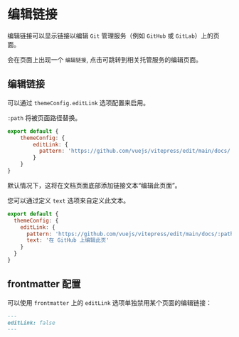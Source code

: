 # 编辑链接

编辑链接可以显示链接以编辑 `Git` 管理服务（例如 `GitHub` 或 `GitLab`）上的页面。 

会在页面上出现一个 `编辑链接`, 点击可跳转到相关托管服务的编辑页面。

## 编辑链接

可以通过 `themeConfig.editLink` 选项配置来启用。

`:path` 将被页面路径替换。

``` javascript
export default {
    themeConfig: {
        editLink: {
          pattern: 'https://github.com/vuejs/vitepress/edit/main/docs/:path'
        }
    }
}
```
默认情况下，这将在文档页面底部添加链接文本“编辑此页面”。 

您可以通过定义 `text` 选项来自定义此文本。

``` js
export default {
  themeConfig: {
    editLink: {
      pattern: 'https://github.com/vuejs/vitepress/edit/main/docs/:path',
      text: '在 GitHub 上编辑此页'
    }
  }
}
```



## frontmatter 配置

可以使用 `frontmatter` 上的 `editLink` 选项单独禁用某个页面的编辑链接：

``` markdown
---
editLink: false
---
```

